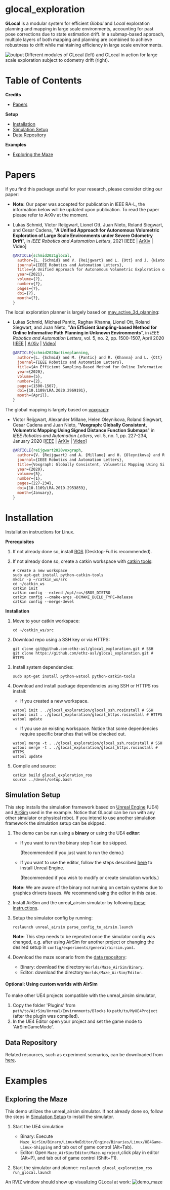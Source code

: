# glocal\_exploration
**GLocal** is a modular system for efficient *Global* and *Local* exploration planning and mapping in large scale environments, accounting for past pose corrections due to state estimation drift. 
In a submap-based approach, multiple layers of both mapping and planning are combined to achieve robustness to drift while maintaining efficiency in large scale environments.

![output](https://user-images.githubusercontent.com/6238939/110027306-17703b00-7d32-11eb-8454-dcf9421c2349.gif)
Different modules of GLocal (left) and GLocal in action for large scale exploration subject to odometry drift (right).
# Table of Contents
**Credits**
* [Papers](#Papers)

**Setup**
* [Installation](#Installation)
* [Simulation Setup](#Simulation-Setup)
* [Data Repository](#Data-Repository)

**Examples**
* [Exploring the Maze](#Exploring-the-Maze)

# Papers
If you find this package useful for your research, please consider citing our paper:

* **Note:** Our paper was accepted for publication in IEEE RA-L, the information below will be updated upon publication. To read the paper please refer to ArXiv at the moment.

* Lukas Schmid, Victor Reijgwart, Lionel Ott, Juan Nieto, Roland Siegwart, and Cesar Cadena, "**A Unified Approach for Autonomous Volumetric Exploration of Large Scale Environments under Severe Odometry Drift**", in *IEEE Robotics and Automation Letters*, 2021 \[IEEE | [ArXiv](https://arxiv.org/abs/1909.09548) | Video\]
  ```bibtex
  @ARTICLE{schmid2021glocal,
    author={L. {Schmid} and V. {Reijgwart} and L. {Ott} and J. {Nieto} and R. {Siegwart} and C. {Cadena}},
    journal={IEEE Robotics and Automation Letters},
    title={A Unified Approach for Autonomous Volumetric Exploration of Large Scale Environments under Severe Odometry Drift},
    year={2021},
    volume={?},
    number={?},
    pages={?},
    doi={?},
    month={?},
  }
  ```

The local exploration planner is largely based on [mav\_active\_3d\_planning](https://github.com/ethz-asl/mav_active_3d_planning):
* Lukas Schmid, Michael Pantic, Raghav Khanna, Lionel Ott, Roland Siegwart, and Juan Nieto, "**An Efficient Sampling-based Method for Online Informative Path Planning in Unknown Environments**", in *IEEE Robotics and Automation Letters*, vol. 5, no. 2, pp. 1500-1507, April 2020 \[[IEEE](https://ieeexplore.ieee.org/abstract/document/8968434) | [ArXiv](https://arxiv.org/abs/1909.09548) | [Video](https://www.youtube.com/watch?v=lEadqJ1_8Do)\]
  ```bibtex
  @ARTICLE{schmid2020activeplanning,
    author={L. {Schmid} and M. {Pantic} and R. {Khanna} and L. {Ott} and R. {Siegwart} and J. {Nieto}},
    journal={IEEE Robotics and Automation Letters},
    title={An Efficient Sampling-Based Method for Online Informative Path Planning in Unknown Environments},
    year={2020},
    volume={5},
    number={2},
    pages={1500-1507},
    doi={10.1109/LRA.2020.2969191},
    month={April},
  }
  ```

The global mapping is largely based on [voxgraph](https://github.com/ethz-asl/voxgraph):
* Victor Reijgwart, Alexander Millane, Helen Oleynikova, Roland Siegwart, Cesar Cadena and Juan Nieto, "**Voxgraph: Globally Consistent, Volumetric Mapping Using Signed Distance Function Submaps**" in *IEEE Robotics and Automation Letters*, vol. 5, no. 1, pp. 227-234, January 2020 \[[IEEE](https://ieeexplore.ieee.org/document/8903279) | [ArXiv](https://arxiv.org/abs/2004.13154) | [Video](https://youtu.be/N9p1_Fkxxro)\]
  ```bibtex
  @ARTICLE{reijgwart2020voxgraph,
    author={V. {Reijgwart} and A. {Millane} and H. {Oleynikova} and R. {Siegwart} and C. {Cadena} and J. {Nieto}},
    journal={IEEE Robotics and Automation Letters}, 
    title={Voxgraph: Globally Consistent, Volumetric Mapping Using Signed Distance Function Submaps}, 
    year={2020},
    volume={5},
    number={1},
    pages={227-234},
    doi={10.1109/LRA.2019.2953859},
    month={January},
  }
  ```

# Installation
Installation instructions for Linux.

**Prerequisites**

1. If not already done so, install [ROS](http://wiki.ros.org/ROS/Installation) (Desktop-Full is recommended).
   
2. If not already done so, create a catkin workspace with [catkin tools](https://catkin-tools.readthedocs.io/en/latest/):
    ```shell script    
    # Create a new workspace
    sudo apt-get install python-catkin-tools
    mkdir -p ~/catkin_ws/src
    cd ~/catkin_ws
    catkin init
    catkin config --extend /opt/ros/$ROS_DISTRO
    catkin config --cmake-args -DCMAKE_BUILD_TYPE=Release
    catkin config --merge-devel
    ```

**Installation**

1. Move to your catkin workspace:
    ```shell script
    cd ~/catkin_ws/src
    ```

2. Download repo using a SSH key or via HTTPS:
    ```shell script
    git clone git@github.com:ethz-asl/glocal_exploration.git # SSH
    git clone https://github.com/ethz-asl/glocal_exploration.git # HTTPS
    ```

3. Install system dependencies:
    ```shell script
    sudo apt-get install python-wstool python-catkin-tools
    ```
   
4. Download and install package dependencies using SSH or HTTPS ros install:
    * If you created a new workspace.
    ```shell script
    wstool init . ./glocal_exploration/glocal_ssh.rosinstall # SSH
    wstool init . ./glocal_exploration/glocal_https.rosinstall # HTTPS
    wstool update
    ```

    * If you use an existing workspace. Notice that some dependencies require specific branches that will be checked out.
    ```shell script
    wstool merge -t . ./glocal_exploration/glocal_ssh.rosinstall # SSH
    wstool merge -t . ./glocal_exploration/glocal_https.rosinstall # HTTPS
    wstool update
    ```

5. Compile and source:
    ```shell 
    catkin build glocal_exploration_ros  
    source ../devel/setup.bash
    ```


## Simulation Setup
This step installs the simulation framework based on [Unreal Engine](https://www.unrealengine.com/en-US/) (UE4) and [AirSim](https://microsoft.github.io/AirSim/) used in the example.
Notice that GLocal can be run with any other simulator or physical robot. 
If you intend to use another simulation framework the simulation setup can be skipped.

1. The demo can be run using a **binary** or using the UE4 **editor**:
    * If you want to run the binary step 1 can be skipped.
    
      (Recommended if you just want to run the demo.)
    
    * If you want to use the editor, follow the steps described [here](https://docs.unrealengine.com/en-US/SharingAndReleasing/Linux/BeginnerLinuxDeveloper/SettingUpAnUnrealWorkflow/index.html) to install Unreal Engine.
    
      (Recommended if you wish to modify or create simulation worlds.)
      
    **Note:** We are aware of the binary not running on certain systems due to graphics drivers issues. We recommend using the editor in this case.
    

2. Install AirSim and the unreal_airsim simulator by following [these instructions](https://github.com/ethz-asl/unreal_airsim#Instalation).


3. Setup the simulator config by running:
      ```
      roslaunch unreal_airsim parse_config_to_airsim.launch
      ```
    **Note:** This step needs to be repeated once the simulator config was changed, e.g. after using AirSim for another project or changing the desired setup in `config/experiments/general/airsim.yaml`.


4. Download the maze scenario from the [data repository](#Data-Repository):
    * Binary: download the directory `Worlds/Maze_AirSim/Binary`.
    * Editor: download the directory `Worlds/Maze_AirSim/Editor`.
    

#### Optional: Using custom worlds with AirSim
To make other UE4 projects compatible with the unreal_airsim simulator,
1. Copy the folder 'Plugins' from `path/to/AirSim/Unreal/Environments/Blocks` to  `path/to/MyUE4Project` (after the plugin was compiled).
2. In the UE4 Editor open your project and set the game mode to 'AirSimGameMode'.    


## Data Repository
Related resources, such as experiment scenarios, can be downloaded from [here](https://www.polybox.ethz.ch/index.php/s/6vhPDINcISbEogg).

  
# Examples
## Exploring the Maze
This demo utilizes the unreal_airsim simulator. If not already done so, follow the steps in [Simulation Setup](#Simulation-Setup) to install the simulator.

1. Start the UE4 simulation:
    * Binary: Execute `Maze_AirSim/Binary/LinuxNoEditor/Engine/Binaries/Linux/UE4Game-Linux-Shipping` and tab out of game control (Alt+Tab).
    * Editor: Open `Maze_AirSim/Editor/Maze.uproject`,click play in editor (Alt+P), and tab out of game control (Shift+F1).


2. Start the simulator and planner:
   `roslaunch glocal_exploration_ros run_glocal.launch`
   
An RVIZ window should show up visualizing GLocal at work:
![demo_maze](https://user-images.githubusercontent.com/36043993/109695326-0be30f80-7b8c-11eb-8e40-e6cef5766f28.png)
